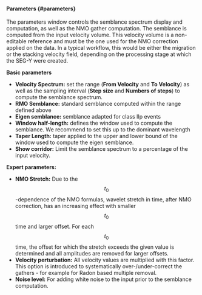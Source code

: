 #### Parameters {#parameters}

The parameters window controls the semblance spectrum display and computation, as well as the NMO gather computation. The semblance is computed from the input velocity volume. This velocity volume is a non-editable reference and must be the one used for the NMO correction applied on the data. In a typical workflow, this would be either the migration or the stacking velocity field, depending on the processing stage at which the SEG-Y were created.

**Basic parameters**

* **Velocity Spectrum:** set the range (**From Velocity** and **To Velocity**) as well as the sampling interval (**Step size** and **Numbers of steps**) to compute the semblance spectrum.
* **RMO Semblance:** standard semblance computed within the range defined above
* **Eigen semblance:** semblance adapted for class IIp events
* **Window half-length:** defines the window used to compute the semblance. We recommend to set this up to the dominant wavelength
* **Taper Length:** taper applied to the upper and lower bound of the window used to compute the eigen semblance.
* **Show corridor:** Limit the semblance spectrum to a percentage of the input velocity. 


**Expert parameters:**

* **NMO Stretch:** Due to the $$t_0$$-dependence of the NMO formulas, wavelet stretch in time, after NMO correction, has an increasing effect with smaller $$t_0$$ time and larger offset. For each $$t_0$$ time, the offset for which the stretch exceeds the given value is determined and all amplitudes are removed for larger offsets.
* **Velocity perturbation:** All velocity values are multiplied with this factor. This option is introduced to systematically over-/under-correct the gathers - for example for Radon based multiple removal.
* **Noise level:** For adding white noise to the input prior to the semblance computation. 
